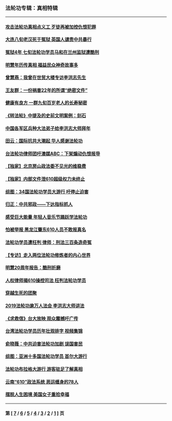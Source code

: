 ### 法轮功专辑：真相特辑
---
#### [攻击法轮功真相点义工 歹徒再被加控仇恨犯罪](../../pages/nf4389/n13601019.md?07070430) 
#### [大连八旬老汉死于冤狱 英国人谴责中共暴行](../../pages/nf4389/n13480118.md?07070430) 
#### [冤狱4年 七旬法轮功学员马和在兰州监狱遭酷刑](../../pages/nf4389/n13304688.md?07070430) 
#### [明慧年历传真相 福益民众神奇故事多](../../pages/nf4389/n13294545.md?07070430) 
#### [曾慧燕：我曾在世贸大楼专访李洪志先生](../../pages/nf4389/n12898729.md?07070430) 
#### [王友群：一份祸害22年的所谓“绝密文件”](../../pages/nf4389/n12871750.md?07070430) 
#### [健康有良方 一群九旬百岁老人的长寿秘密](../../pages/nf4389/n12847475.md?07070430) 
#### [《转法轮》中提及的史前文明案例：刻石](../../pages/nf4389/n12758577.md?07070430) 
#### [中国各军区兵种大法弟子给李洪志大师拜年](../../pages/nf4389/n12750047.md?07070430) 
#### [田云：国际抗共大潮起 华人感谢法轮功](../../pages/nf4389/n12357708.md?07070430) 
#### [台法轮功律师团吁澳媒ABC：下架煽动仇恨报导](../../pages/nf4389/n12279917.md?07070430) 
#### [【独家】北京房山政法委不见光的维稳费](../../pages/nf4389/n12031979.md?07070430) 
#### [【独家】内部文件泄610超级权力未终止](../../pages/nf4389/n12023895.md?07070430) 
#### [组图：34国法轮功学员大游行 吁停止迫害](../../pages/nf4389/n11492658.md?07070430) 
#### [归正：中共邪政——下达指标抓人](../../pages/nf4389/n11474770.md?07070430) 
#### [感受巨大能量 年轻人音乐节踊跃学法轮功](../../pages/nf4389/n11441981.md?07070430) 
#### [怕被举报 黑龙江肇东610人员不敢报真名](../../pages/nf4389/n11436499.md?07070430) 
#### [法轮功学员遭枉判 律师：刑法三百条造奇冤](../../pages/nf4389/n11433943.md?07070430) 
#### [【专访】走入两位法轮功修炼者的内心世界](../../pages/nf4389/n11415623.md?07070430) 
#### [明慧20周年报告：酷刑折磨](../../pages/nf4389/n11387954.md?07070430) 
#### [人权律师揭610操控司法 枉判法轮功学员](../../pages/nf4389/n11313370.md?07070430) 
#### [穿越生死的团聚](../../pages/nf4389/n11258922.md?07070430) 
#### [2019法轮功逾万人法会 李洪志大师讲法](../../pages/nf4389/n11265303.md?07070430) 
#### [《求救信》台大放映 观众震撼吁广传](../../pages/nf4389/n10922251.md?07070430) 
#### [台湾法轮功学员历年壮观排字 视频集锦](../../pages/nf4389/n10878789.md?07070430) 
#### [俞晓薇：中共迫害法轮功加剧 误国害民](../../pages/nf4389/n10859260.md?07070430) 
#### [组图：亚洲十多国法轮功学员 首尔大游行](../../pages/nf4389/n10781149.md?07070430) 
#### [法轮功布拉格大游行 游客驻足了解真相](../../pages/nf4389/n10749360.md?07070430) 
#### [云南“610”政法系统 恶运缠身的78人](../../pages/nf4389/n10747534.md?07070430) 
#### [摆脱人生困境 美国女子重拾幸福](../../pages/nf4389/n10688678.md?07070430) 

---
#### 第 [ [7](./7.md?07070430) / [6](./6.md?07070430) / [5](./5.md?07070430) / [4](./4.md?07070430) / [3](./3.md?07070430) / [2](./2.md?07070430) / [1](./1.md?07070430) ] 页
